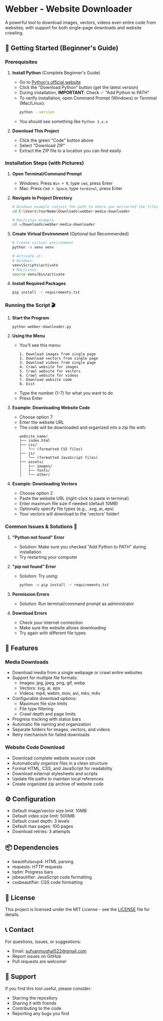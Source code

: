 # Webber - Website Downloader

A powerful tool to download images, vectors, videos even entire code from websites, with support for both single-page downloads and website crawling.

## 🚀 Getting Started (Beginner's Guide)

### Prerequisites

1. **Install Python** (Complete Beginner's Guide)
   - Go to [Python's official website](https://www.python.org/downloads/)
   - Click the "Download Python" button (get the latest version)
   - During installation, **IMPORTANT**: Check ✅ "Add Python to PATH"
   - To verify installation, open Command Prompt (Windows) or Terminal (Mac/Linux):
     ```bash
     python --version
     ```
   - You should see something like `Python 3.x.x`

2. **Download This Project**
   - Click the green "Code" button above
   - Select "Download ZIP"
   - Extract the ZIP file to a location you can find easily

### Installation Steps (with Pictures)

1. **Open Terminal/Command Prompt**
   - Windows: Press `Win + R`, type `cmd`, press Enter
   - Mac: Press `Cmd + Space`, type `terminal`, press Enter

2. **Navigate to Project Directory**
   ```bash
   # Windows example (adjust the path to where you extracted the files)
   cd C:\Users\YourName\Downloads\webber-media-downloader
   
   # Mac/Linux example
   cd ~/Downloads/webber-media-downloader
   ```

3. **Create Virtual Environment** (Optional but Recommended)
   ```bash
   # Create virtual environment
   python -m venv venv
   
   # Activate it:
   # Windows:
   venv\Scripts\activate
   # Mac/Linux:
   source venv/bin/activate
   ```

4. **Install Required Packages**
   ```bash
   pip install -r requirements.txt
   ```

### Running the Script 🎬

1. **Start the Program**
   ```bash
   python webber-downloader.py
   ```

2. **Using the Menu**
   - You'll see this menu:
     ```
     1. Download images from single page
     2. Download vectors from single page
     3. Download videos from single page
     4. Crawl website for images
     5. Crawl website for vectors
     6. Crawl website for videos
     7. Download website code
     8. Exit
     ```
   - Type the number (1-7) for what you want to do
   - Press Enter

3. **Example: Downloading Website Code**
   - Choose option 7
   - Enter the website URL
   - The code will be downloaded and organized into a zip file with:
     ```
     website_name/
     ├── index.html
     ├── css/
     │   └── (formatted CSS files)
     ├── js/
     │   └── (formatted JavaScript files)
     ├── assets/
     │   ├── images/
     │   ├── fonts/
     │   └── other/
     ```

4. **Example: Downloading Vectors**
   - Choose option 2
   - Paste the website URL (right-click to paste in terminal)
   - Enter maximum file size if needed (default 10MB)
   - Optionally specify file types (e.g., .svg,.ai,.eps)
   - Your vectors will download to the 'vectors' folder!

### Common Issues & Solutions 🔧

1. **"Python not found" Error**
   - Solution: Make sure you checked "Add Python to PATH" during installation
   - Try restarting your computer

2. **"pip not found" Error**
   - Solution: Try using:
     ```bash
     python -m pip install -r requirements.txt
     ```

3. **Permission Errors**
   - Solution: Run terminal/command prompt as administrator

4. **Download Errors**
   - Check your internet connection
   - Make sure the website allows downloading
   - Try again with different file types

## 🎯 Features

### Media Downloads

- Download media from a single webpage or crawl entire websites
- Support for multiple file formats:
  - Images: jpg, jpeg, png, gif, webp
  - Vectors: svg, ai, eps
  - Videos: mp4, webm, mov, avi, mkv, m4v
- Configurable download options:
  - Maximum file size limits
  - File type filtering
  - Crawl depth and page limits
- Progress tracking with status bars
- Automatic file naming and organization
- Separate folders for images, vectors, and videos
- Retry mechanism for failed downloads

### Website Code Download
- Download complete website source code
- Automatically organize files in a clean structure
- Format HTML, CSS, and JavaScript for readability
- Download external stylesheets and scripts
- Update file paths to maintain local references
- Create organized zip archive of website code

## ⚙️ Configuration

- Default image/vector size limit: 10MB
- Default video size limit: 500MB
- Default crawl depth: 3 levels
- Default max pages: 100 pages
- Download retries: 3 attempts

## 📦 Dependencies

- beautifulsoup4: HTML parsing
- requests: HTTP requests
- tqdm: Progress bars
- jsbeautifier: JavaScript code formatting
- cssbeautifier: CSS code formatting

## 📄 License

This project is licensed under the MIT License - see the [LICENSE](LICENSE) file for details.

## 📞 Contact

For questions, issues, or suggestions:
- Email: sufyanmughal522@gmail.com
- Report issues on GitHub
- Pull requests are welcome!

## 🙏 Support

If you find this tool useful, please consider:
- Starring the repository
- Sharing it with friends
- Contributing to the code
- Reporting any bugs you find
